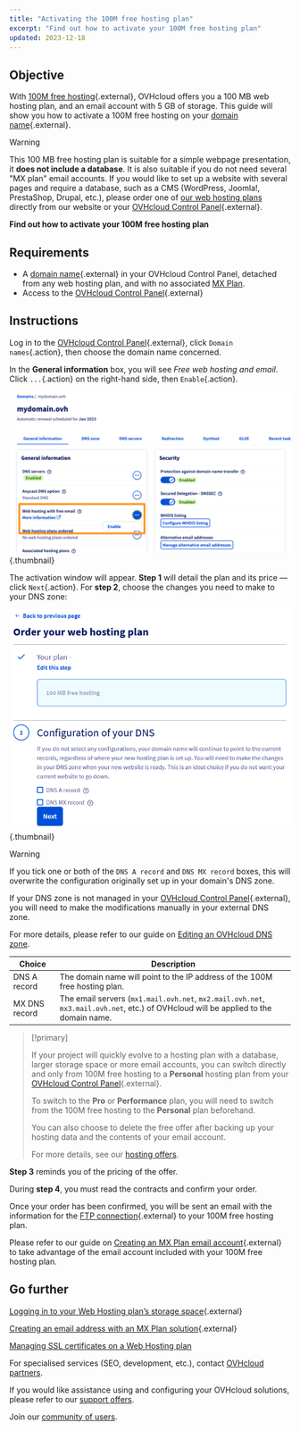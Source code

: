 ```yaml
---
title: "Activating the 100M free hosting plan"
excerpt: "Find out how to activate your 100M free hosting plan"
updated: 2023-12-18
---
```


## Objective

With [100M free hosting](/links/web/domains-free-hosting){.external}, OVHcloud offers you a 100 MB web hosting plan, and an email account with 5 GB of storage. This guide will show you how to activate a 100M free hosting on your [domain name](/links/web/domains){.external}.

> [!warning]
>
> This 100 MB free hosting plan is suitable for a simple webpage presentation, it **does not include a database**.
> It is also suitable if you do not need several "MX plan" email accounts. 
> If you would like to set up a website with several pages and require a database, such as a CMS (WordPress, Joomla!, PrestaShop, Drupal, etc.), please order one of [our web hosting plans](/links/web/hosting) directly from our website or your [OVHcloud Control Panel](/links/manager){.external}.
>

**Find out how to activate your 100M free hosting plan**

## Requirements

- A [domain name](/links/web/domains){.external} in your OVHcloud Control Panel, detached from any web hosting plan, and with no associated [MX Plan](/pages/web_cloud/email_and_collaborative_solutions/mx_plan/email_generalities).
- Access to the [OVHcloud Control Panel](/links/manager){.external}

## Instructions

Log in to the [OVHcloud Control Panel](/links/manager){.external}, click `Domain names`{.action}, then choose the domain name concerned.

In the **General information** box, you will see *Free web hosting and email*. Click `...`{.action} on the right-hand side, then `Enable`{.action}.

![enable 100m](/pages/assets/screens/control_panel/product-selection/web-cloud/domain-dns/general-information/enable-100m.png){.thumbnail}

The activation window will appear. **Step 1** will detail the plan and its price — click `Next`{.action}. For **step 2**, choose the changes you need to make to your DNS zone:

![activate100m](/pages/assets/screens/control_panel/product-selection/web-cloud/order/order-100m-step-2.png){.thumbnail}

> [!warning]
>
> If you tick one or both of the `DNS A record` and `DNS MX record` boxes, this will overwrite the configuration originally set up in your domain's DNS zone.
>
> If your DNS zone is not managed in your [OVHcloud Control Panel](/links/manager){.external}, you will need to make the modifications manually in your external DNS zone.
>
> For more details, please refer to our guide on [Editing an OVHcloud DNS zone](/pages/web_cloud/domains/dns_zone_edit).
>

| Choice                                       	| Description                                                                                                               								|
|--------------------------------------------	|-----------------------------------------------------------------------------------------------------------------------------------------------------------|
| DNS A record                         	| The domain name will point to the IP address of the 100M free hosting plan.                                               								|
| MX DNS record 	| The email servers (`mx1.mail.ovh.net`, `mx2.mail.ovh.net`, `mx3.mail.ovh.net`, etc.) of OVHcloud will be applied to the domain name. 	|

> [!primary]
>
> If your project will quickly evolve to a hosting plan with a database, larger storage space or more email accounts, you can switch directly and only from 100M free hosting to a **Personal** hosting plan from your [OVHcloud Control Panel](/links/manager){.external}.
>
> To switch to the **Pro** or **Performance** plan, you will need to switch from the 100M free hosting to the **Personal** plan beforehand.
>
> You can also choose to delete the free offer after backing up your hosting data and the contents of your email account.
>
> For more details, see our [hosting offers](/links/web/hosting).
>

**Step 3** reminds you of the pricing of the offer. 

During **step 4**, you must read the contracts and confirm your order.

Once your order has been confirmed, you will be sent an email with the information for the [FTP connection](/pages/web_cloud/web_hosting/ftp_connection){.external} to your 100M free hosting plan.

Please refer to our guide on [Creating an MX Plan email account](/pages/web_cloud/email_and_collaborative_solutions/mx_plan/email_creation){.external} to take advantage of the email account included with your 100M free hosting plan.

## Go further

[Logging in to your Web Hosting plan’s storage space](/pages/web_cloud/web_hosting/ftp_connection){.external}

[Creating an email address with an MX Plan solution](/pages/web_cloud/email_and_collaborative_solutions/mx_plan/email_creation){.external}

[Managing SSL certificates on a Web Hosting plan](/pages/web_cloud/web_hosting/ssl_on_webhosting)

For specialised services (SEO, development, etc.), contact [OVHcloud partners](/links/partner).

If you would like assistance using and configuring your OVHcloud solutions, please refer to our [support offers](/links/support).

Join our [community of users](/links/community).